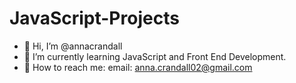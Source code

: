 # JavaScript-Projects
- 🥳 Hi, I’m @annacrandall
- 🌸 I’m currently learning JavaScript and Front End Development. 
- 💌 How to reach me: 
                email: anna.crandall02@gmail.com
         
